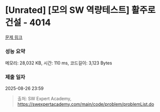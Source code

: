 # [Unrated] [모의 SW 역량테스트] 활주로 건설 - 4014 

[문제 링크](https://swexpertacademy.com/main/code/problem/problemDetail.do?contestProbId=AWIeW7FakkUDFAVH) 

### 성능 요약

메모리: 28,032 KB, 시간: 110 ms, 코드길이: 3,123 Bytes

### 제출 일자

2025-08-26 23:59



> 출처: SW Expert Academy, https://swexpertacademy.com/main/code/problem/problemList.do